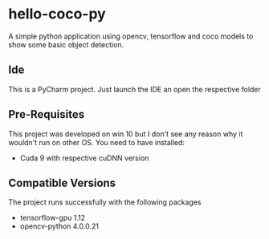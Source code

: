 # hello-coco-py
A simple python application using opencv, tensorflow and coco models to show some basic object detection.

## Ide
This is a PyCharm project. Just launch the IDE an open the respective folder

## Pre-Requisites
This project was developed on win 10 but I don't see any reason why it wouldn't run on other OS. 
You need to have installed:
- Cuda 9 with respective cuDNN version

## Compatible Versions
The project runs successfully with the following packages
- tensorflow-gpu 1.12
- opencv-python 4.0.0.21
